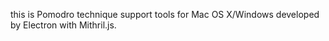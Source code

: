 this is Pomodro technique support tools for Mac OS X/Windows developed by Electron with Mithril.js.
